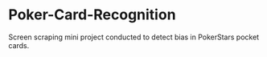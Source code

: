 # Poker-Card-Recognition
Screen scraping mini project conducted to detect bias in PokerStars pocket cards.
